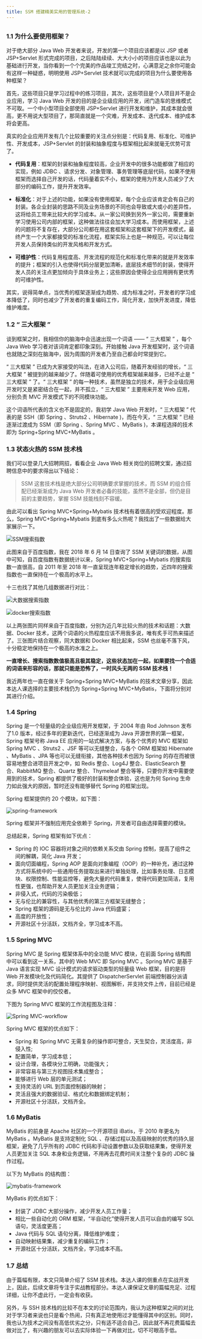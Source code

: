 ```yaml
---
title: SSM 搭建精美实用的管理系统-2
---
```

<article id="topicContainer" class="column_content"><h2 class="topic_title"></h2><div><h3 id="11">1.1 为什么要使用框架？</h3>
<p>对于绝大部分 Java Web 开发者来说，开发的第一个项目应该都是以 JSP 或者 JSP+Servlet 形式完成的项目，之后陆陆续续、大大小小的项目应该也是以此为基础进行开发，当你看到一个个完美的作品竣工完结之时，心满意足之余你可能会有这样一种疑惑，明明使用 JSP+Servlet 技术就可以完成的项目为什么要使用各种框架？</p>
<p>首先，这些项目只是学习过程中的练习项目，其次，这些项目是个人项目并不是企业应用，学习 Java Web 开发的目的是企业级应用的开发，闭门造车的思维模式不可取。一个中小型项目全部使用 JSP+Servlet 进行开发和维护，其成本就会很高，更不用说大型项目了，那简直就是一个灾难，开发成本、迭代成本、维护成本将会更高。</p>
<p>真实的企业应用开发有几个比较重要的关注点分别是：代码复用、标准化、可维护性、开发成本，JSP+Servlet 的封装和抽象程度与框架相比起来就毫无优势可言了。</p>
<ul>
<li><p><strong>代码复用</strong>：框架的封装和抽象程度较高，企业开发中的很多功能都做了相应的实现，例如 JDBC 、请求分发、对象管理、事务管理等底层代码，如果不使用框架而选择自己开发的话，代码量着实不小，框架的使用为开发人员减少了大部分的编码工作，提升开发效率。</p></li>
<li><p><strong>标准化</strong>：对于上述的功能，如果没有使用框架，每个企业应该肯定会有自己的封装。各企业封装的思路不同及业务场景的不同也会导致或大或小的差异性，这将给员工带来比较大的学习成本。从一家公司换到另外一家公司，需要重新学习使用公司内部的框架，这种做法往往会加大学习成本。而使用框架，上述的问题将不复存在，大部分公司都在用这套框架和这套框架下的开发模式，最终产生一个大家都接受的标准化流程，框架实际上也是一种规范，可以让每位开发人员保持类似的开发风格和开发方式。</p></li>
<li><p><strong>可维护性</strong>：代码复用程度高、开发流程的规范化和标准化带来的就是开发效率的提升；框架的引入也使得代码分层更加清晰，底层技术细节的封装，使得开发人员的关注点更加倾向于具体业务上；这些原因会使得企业应用拥有更优秀的可维护性。</p></li>
</ul>
<p>其实，说得简单点，当优秀的框架逐渐成为趋势、成为标准之时，开发者的学习成本降低了，同时也减少了开发者的重复编码工作，简化开发，加快开发进度，降低维护难度。</p>
<h3 id="12">1.2 “ 三大框架 ”</h3>
<p>谈到框架之时，我相信你的脑海中会迅速出现一个词语 —— “ 三大框架 ” ，每个 Java Web 学习者对该词肯定都印象深刻。开始接触 Java 开发框架时，这个词语也就随之深刻在脑海中，因为周围的开发者乃至自己都会时常提到它。</p>
<p>“ 三大框架 ” 已成为大家接受的叫法，在进入公司后，随着开发经验的增长，“ 三大框架 ” 被提到的越来越少了。伴随着可使用的优秀框架越来越多，已经不止是 “ 三大框架 ” 了。“ 三大框架 ” 的每一种技术，虽然是独立的技术，用于企业级应用开发时又是紧密结合在一起，并不孤立，“ 三大框架 ” 主要用来开发 Web 应用，分别负责 MVC 开发模式下的不同模块功能。</p>
<p>这个词语所代表的含义也不是固定的，我初学 Java Web 开发时，“ 三大框架 ” 代表的是 SSH（即 Spring 、Struts2 、Hibernate )，而在今天，“ 三大框架 ” 已经逐渐过渡成为 SSM（即 Spring 、Spring MVC 、MyBatis )，本课程选择的技术即为 Spring+Spring MVC+MyBatis 。</p>
<h3 id="13ssm">1.3 状态火热的 SSM 技术栈</h3>
<p>我们可以登录几大招聘网招，看看企业 Java Web 相关岗位的招聘文案，通过招聘信息中的要求得出以下结论：</p>
<blockquote>
  <p>SSM 这套技术栈是绝大部分公司明确要求掌握的技术，而 SSM 的组合搭配已经渐渐成为 Java Web 开发者必备的技能，虽然不是全部，但仍是目前的主要趋势，掌握 SSM 技能栈刻不容缓。</p>
</blockquote>
<p>由此可以看出 Spring MVC+Spring+Mybatis 技术栈有着很高的受欢迎程度。那么，Spring MVC+Spring+Mybatis 到底有多么火热呢？我找出了一些数据给大家展示一下。</p>
<p><img src="https://images.gitbook.cn/bb0fd5f0-89a0-11e8-b84d-8905759e9115" alt="SSM搜索指数" /></p>
<p>此图来自于百度指数，我在 2018 年 6 月 14 日查询了 SSM 关键词的数据，从图中可知，自百度指数有数据统计以来，Spring MVC+Spring+Mybatis 的搜索指数一直很高，自 2011
年至 2018 年一直呈现连年稳定增长的趋势，近四年的搜索指数也一直保持在一个极高的水平上。</p>
<p>十三也找了其他几组数据进行对比：</p>
<p><img src="https://images.gitbook.cn/cda140f0-89a0-11e8-a0e0-a7daae49a5b8" alt="大数据搜索指数" /></p>
<p><img src="https://images.gitbook.cn/d90a6570-89a0-11e8-b84d-8905759e9115" alt="docker搜索指数" /></p>
<p>以上两张图片同样来自于百度指数，分别为近几年比较火热的技术和话题：大数据、Docker 技术，这两个词语的火热程度应该不用我多说，唯有炙手可热来描述了。三张图片结合观察，同大数据和 Docker 相比起来，SSM 也丝毫不落下风，十分稳定地保持在一个极高的水准之上。</p>
<p><strong>一直增长、搜索指数数值极高且极其稳定，这些状态加在一起，如果要找一个合适的词语来形容的话，那就只能是恐怖了，一时风头无两的 SSM 技术栈！</strong> </p>
<p>我近两年也一直在做关于 Spring+Spring MVC+MyBatis 的技术文章分享，因此本达人课选择的主要技术栈仍为 Spring+Spring MVC+MyBatis，下面将分别对其进行介绍。</p>
<h3 id="14spring">1.4 Spring</h3>
<p>Spring 是一个轻量级的企业级应用开发框架，于 2004 年由 Rod Johnson 发布了1.0 版本，经过多年的更新迭代，已经逐渐成为 Java 开源世界的第一框架，Spring 框架号称 Java EE 应用的一站式解决方案，与各个优秀的 MVC 框架如 Spring MVC 、Struts2 、JSF 等可以无缝整合，与各个 ORM 框架如 Hibernate 、MyBatis 、JPA 等也可以无缝衔接，其他各种技术也因为 Spring 的存在而被很容易地整合进项目开发之中，如 Redis 整合、Log4J 整合、ElasticSearch 整合、RabbitMQ 整合、Quartz 整合、Thymeleaf 整合等等，只要你开发中需要使用到的技术，Spring 都提供了极好的封装和整合体验，这也是为何 Spring 生命力如此强大的原因，暂时还没有能够替代 Spring 的框架出现。</p>
<p>Spring 框架提供约 20 个模块，如下图：</p>
<p><img src="https://images.gitbook.cn/eb78df20-89a0-11e8-9da7-1fbf87a99cae" alt="spring-framework" /></p>
<p>Spring 框架并不强制应用完全依赖于 Spring，开发者可自由选择需要的模块。</p>
<p>总结起来，Spring 框架有如下优点：</p>
<ul>
<li>Spring 的 IOC 容器将对象之间的依赖关系交由 Spring 控制，提高了组件之间的解耦，简化 Java 开发；</li>
<li>面向切面编程，Spring AOP 是面向对象编程（OOP）的一种补充，通过这种方式将系统中的一些通用任务提取出来进行单独处理，比如事务处理、日志模块、权限控制、性能监控等，避免大量的代码重复，使得代码更加简洁，复用性更强，也帮助开发人员更加关注业务逻辑；</li>
<li>非侵入式，代码的污染极低；</li>
<li>无与伦比的兼容性，与其他优秀的第三方框架无缝整合；</li>
<li>Spring 框架的源码是无与伦比的 Java 代码盛宴；</li>
<li>高度的开放性；</li>
<li>开源社区十分活跃，文档齐全，学习成本不高。</li>
</ul>
<h3 id="15springmvc">1.5 Spring MVC</h3>
<p>Spring MVC 是 Spring 框架体系中的全功能 MVC 模块，在前面 Spring 结构图中可以看到这一关系，其中的 Web MVC 即 Spring MVC 。Spring MVC 是基于 Java 语言实现 MVC 设计模式的请求驱动类型的轻量级 Web 框架，目的是将 Web 开发模块化及代码简化。其提供了 DispatcherServlet 前端控制器分派请求，同时提供灵活的配置处理程序映射、视图解析，并支持文件上传，目前已经是众多 MVC 框架中的佼佼者。</p>
<p>下图为 Spring MVC 框架的工作流程图及注释：</p>
<p><img src="https://images.gitbook.cn/01c3b330-89a2-11e8-a7df-21826fc4a86c" alt="Spring MVC-workflow" /></p>
<p>Spring MVC 框架的优点如下：</p>
<ul>
<li>Spring 和 Spring MVC 无需复杂的操作即可整合，天生契合，灵活度高，非侵入性;</li>
<li>配置简单，学习成本低；</li>
<li>设计合理，各模块分工明确，功能强大；</li>
<li>非常容易与第三方视图技术集成整合；</li>
<li>能够进行 Web 层的单元测试；</li>
<li>支持灵活的 URL 到页面控制器的映射；</li>
<li>灵活且强大的数据验证、格式化和数据绑定机制；</li>
<li>开源社区十分活跃，文档齐全。</li>
</ul>
<h3 id="16mybatis">1.6 MyBatis</h3>
<p>MyBatis 的前身是 Apache 社区的一个开源项目 iBatis，于
 2010 年更名为 MyBatis 。MyBatis 是支持定制化 SQL 、存储过程以及高级映射的优秀的持久层框架，避免了几乎所有的 JDBC 代码和手动设置参数以及获取结果集，使得开发人员更加关注 SQL 本身和业务逻辑，不用再去花费时间关注整个复杂的 JDBC 操作过程。</p>
<p>以下为 MyBatis 的结构图：</p>
<p><img src="https://images.gitbook.cn/0ef67420-89a2-11e8-b84d-8905759e9115" alt="mybatis-framework" /></p>
<p>MyBatis 的优点如下：</p>
<ul>
<li>封装了 JDBC 大部分操作，减少开发人员工作量；</li>
<li>相比一些自动化的 ORM 框架，“半自动化”使得开发人员可以自由的编写 SQL 语句，灵活度更高；</li>
<li>Java 代码与 SQL 语句分离，降低维护难度；</li>
<li>自动映射结果集，减少重复的编码工作；</li>
<li>开源社区十分活跃，文档齐全，学习成本不高。</li>
</ul>
<h3 id="17">1.7 总结</h3>
<p>由于篇幅有限，本文只简单介绍了 SSM 技术栈。本达人课的侧重点在实战开发上，因此，后续文章将专注于实战教程部分。本达人课保证文章的篇幅充足、过程详细，让你不虚此行，一定会有收获。</p>
<p>另外，与 SSH 技术栈的比较不在本文的讨论范围内，我认为这种框架之间的对比对于学习者来说也只是看个热闹，只有真正地使用过才能懂得其中的区别。同时，我也认为技术之间没有高低优劣之分，只有适不适合自己，因此就不再花费篇幅去做对比了，有兴趣的朋友可以去实际体验一下再做对比，切不可眼高手低。</p></div></article>